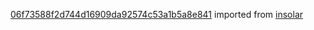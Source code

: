 [06f73588f2d744d16909da92574c53a1b5a8e841](https://github.com/insolar/insolar/commit/06f73588f2d744d16909da92574c53a1b5a8e841) imported from [insolar](https://github.com/insolar/insolar)
